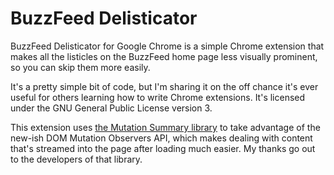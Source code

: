 BuzzFeed Delisticator
============

BuzzFeed Delisticator for Google Chrome is a simple Chrome extension that makes all the listicles on the BuzzFeed home page less visually prominent, so you can skip them more easily.

It's a pretty simple bit of code, but I'm sharing it on the off chance it's ever useful for others learning how to write Chrome extensions. It's licensed under the GNU General Public License version 3.

This extension uses [the Mutation Summary library](https://code.google.com/p/mutation-summary/) to take advantage of the new-ish DOM Mutation Observers API, which makes dealing with content that's streamed into the page after loading much easier. My thanks go out to the developers of that library.
